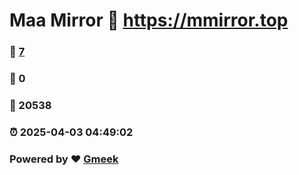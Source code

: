 # Maa Mirror :link: https://mmirror.top 
### :page_facing_up: [7](https://mmirror.top/tag.html) 
### :speech_balloon: 0 
### :hibiscus: 20538 
### :alarm_clock: 2025-04-03 04:49:02 
### Powered by :heart: [Gmeek](https://github.com/Meekdai/Gmeek)
